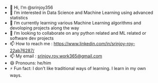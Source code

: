 - 👋 Hi, I’m @srinjoy356
- 👀 I’m interested in Data Science and Machine Learning using advanced statistics
- 🌱 I’m currently learning various Machine Learning algorithms and devoloping projects along the way
- 💞️ I’m looking to collaborate on any python related and ML related or software dev projects
- 📫 How to reach me : https://www.linkedin.com/in/srinjoy-roy-22ab76287/
- 📫 My email : srinjoy.roy.work365@gmail.com
- 😄 Pronouns: he/him
- ⚡ Fun fact: I don't like traditional ways of learning. I learn in my own ways.

<!---
srinjoy356/srinjoy356 is a ✨ special ✨ repository because its `README.md` (this file) appears on your GitHub profile.
You can click the Preview link to take a look at your changes.
--->
